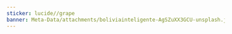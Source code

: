 ```yaml
---
sticker: lucide//grape
banner: Meta-Data/attachments/boliviainteligente-AgSZuXX3GCU-unsplash.jpg
---
```

